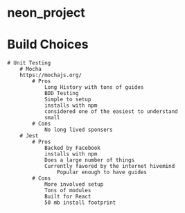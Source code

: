 # neon_project




# Build Choices
	# Unit Testing
		# Mocha
		https://mochajs.org/
			# Pros
				Long History with tons of guides
				BDD Testing
				Simple to setup
				installs with npm
				considered one of the easiest to understand
				small
			# Cons
				No long lived sponsers
		# Jest
			# Pros
				Backed by Facebook
				installs with npm
				Does a large number of things
				Currently favored by the internet hivemind
					Popular enough to have guides
			# Cons
				More involved setup
				Tons of modules
				Built for React
				50 mb install footprint
				